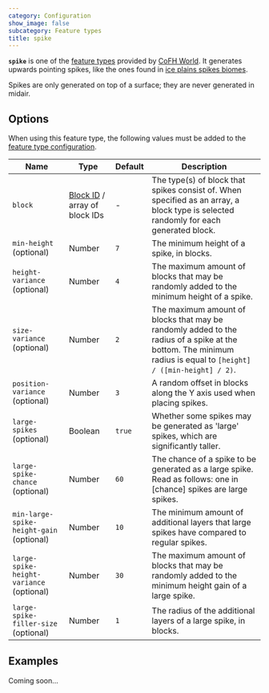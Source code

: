```yaml
---
category: Configuration
show_image: false
subcategory: Feature types
title: spike
---
```


**`spike`** is one of the [feature types](../) provided by [CoFH
World](../../../). It generates upwards pointing spikes, like the ones found in
[ice plains spikes biomes](https://minecraft.gamepedia.com/Ice_Plains_Spikes).

Spikes are only generated on top of a surface; they are never generated in
midair.


Options
-------

When using this feature type, the following values must be added to the [feature
type configuration](../../feature-format/#feature-type-configuration).


|Name|Type|Default|Description|
|--- |--- |--- |--- |
|`block`|[Block ID](../../common-formats/block-id/) / array of block IDs|-|The type(s) of block that spikes consist of. When specified as an array, a block type is selected randomly for each generated block.|
|`min-height` (optional)|Number|`7`|The minimum height of a spike, in blocks.|
|`height-variance` (optional)|Number|`4`|The maximum amount of blocks that may be randomly added to the minimum height of a spike.|
|`size-variance` (optional)|Number|`2`|The maximum amount of blocks that may be randomly added to the radius of a spike at the bottom. The minimum radius is equal to `[height] / ([min-height] / 2)`.|
|`position-variance` (optional)|Number|`3`|A random offset in blocks along the Y axis used when placing spikes.|
|`large-spikes` (optional)|Boolean|`true`|Whether some spikes may be generated as 'large' spikes, which are significantly taller.|
|`large-spike-chance` (optional)|Number|`60`|The chance of a spike to be generated as a large spike. Read as follows: one in [chance] spikes are large spikes.|
|`min-large-spike-height-gain` (optional)|Number|`10`|The minimum amount of additional layers that large spikes have compared to regular spikes.|
|`large-spike-height-variance` (optional)|Number|`30`|The maximum amount of blocks that may be randomly added to the minimum height gain of a large spike.|
|`large-spike-filler-size` (optional)|Number|`1`|The radius of the additional layers of a large spike, in blocks.|



Examples
--------

Coming soon...
